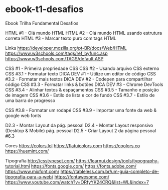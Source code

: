 # ebook-t1-desafios

Ebook Trilha Fundamental Desafios

HTML #1 - Olá mundo HTML
HTML #2 - Olá mundo HTML usando estrutura correta
HTML #3 - Marcar texto puro com tags HTML

Links
https://developer.mozilla.org/pt-BR/docs/Web/HTML
https://www.w3schools.com/tags/ref_byfunc.asp
https://www.w3schools.com/TAGS/default.ASP

CSS #1 - Primeira propriedade CSS
CSS #2 - Usando arquivo CSS externo
CSS #3.1 - Formatar texto
DICA DEV #1 - Utilize um editor de código
CSS #3.2 - Formatar mais textos
DICA DEV #2 - Codepen para compartilhar código
CSS #3.3 - Formatar links & botões
DICA DEV #3 - Chrome DevTools
CSS #3.4 - Alinhar textos & espaçamentos
CSS #3.5 - Tamanho e posição de imagem
CSS #3.6 - Estilo de lista e cor de fundo
CSS #3.7 - Estilo de uma barra de progresso

CSS #3.8 - Formatar um rodapé
CSS #3.9 - Importar uma fonte da web & google web fonts

D2.3 - Montar Layout da pág. pessoal
D2.4 - Montar Layout responsivo (Desktop & Mobile) pág. pessoal
D2.5 - Criar Layout 2 da página pessoal #6.3

Cores
https://colors.lol
https://flatuicolors.com
https://coolors.co
https://huemint.com/

Tipografia
http://csstypeset.com/
https://learnui.design/tools/typography-tutorial.html
https://fonts.google.com/
https://fonts.adobe.com/
https://www.mixfont.com/
https://tableless.com.br/um-guia-completo-de-tipografia-para-a-web/
https://fontawesome.com/
https://www.youtube.com/watch?v=ORfyYK24CRQ&list=WL&index=7
